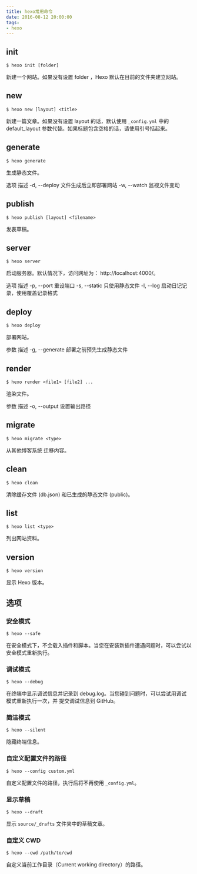 ```yaml
---
title: hexo常用命令
date: 2016-08-12 20:00:00
tags:
- hexo
---
```


## init
```
$ hexo init [folder]
```
新建一个网站。如果没有设置 folder ，Hexo 默认在目前的文件夹建立网站。

## new
```
$ hexo new [layout] <title>
```
新建一篇文章。如果没有设置 layout 的话，默认使用 `_config.yml` 中的 default_layout 参数代替。如果标题包含空格的话，请使用引号括起来。


<!-- more -->


## generate
```
$ hexo generate
```
生成静态文件。

  选项	描述
  -d, --deploy	文件生成后立即部署网站
  -w, --watch	监视文件变动


##  publish
```
$ hexo publish [layout] <filename>
```
发表草稿。

## server
```
$ hexo server
```
启动服务器。默认情况下，访问网址为： http://localhost:4000/。

  选项	描述
  -p, --port	重设端口
  -s, --static	只使用静态文件
  -l, --log	启动日记记录，使用覆盖记录格式

## deploy
```
$ hexo deploy
```
部署网站。

  参数	描述
  -g, --generate	部署之前预先生成静态文件

## render
```
$ hexo render <file1> [file2] ...
```
渲染文件。

  参数	描述
  -o, --output	设置输出路径

## migrate
```
$ hexo migrate <type>
```
从其他博客系统 迁移内容。

## clean
```
$ hexo clean
```
清除缓存文件 (db.json) 和已生成的静态文件 (public)。

## list
```
$ hexo list <type>
```
列出网站资料。

## version
```
$ hexo version
```
显示 Hexo 版本。

## 选项
### 安全模式
```
$ hexo --safe
```
在安全模式下，不会载入插件和脚本。当您在安装新插件遭遇问题时，可以尝试以安全模式重新执行。

### 调试模式
```
$ hexo --debug
```
在终端中显示调试信息并记录到 debug.log。当您碰到问题时，可以尝试用调试模式重新执行一次，并 提交调试信息到 GitHub。

### 简洁模式
```
$ hexo --silent
```
隐藏终端信息。

### 自定义配置文件的路径
```
$ hexo --config custom.yml
```
自定义配置文件的路径，执行后将不再使用 `_config.yml`。

### 显示草稿
```
$ hexo --draft
```
显示 `source/_drafts` 文件夹中的草稿文章。

### 自定义 CWD
```
$ hexo --cwd /path/to/cwd
```
自定义当前工作目录（Current working directory）的路径。
